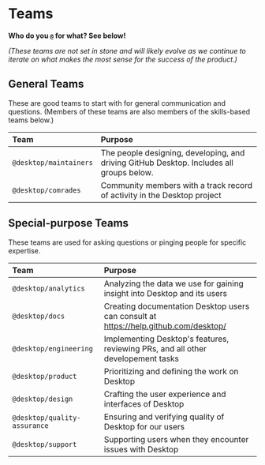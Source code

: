 # Teams

**Who do you `@` for what? See below!**

_(These teams are not set in stone and will likely evolve as we continue to iterate on what makes the most sense for the success of the product.)_

## General Teams

These are good teams to start with for general communication and questions. (Members of these teams are also members of the skills-based teams below.)

| Team | Purpose |
|:--|:--|
| `@desktop/maintainers` | The people designing, developing, and driving GitHub Desktop. Includes all groups below. |
| `@desktop/comrades` | Community members with a track record of activity in the Desktop project |

## Special-purpose Teams

These teams are used for asking questions or pinging people for specific expertise.

| Team | Purpose |
|:--|:--|
| `@desktop/analytics` | Analyzing the data we use for gaining insight into Desktop and its users |
| `@desktop/docs` | Creating documentation Desktop users can consult at https://help.github.com/desktop/ |
| `@desktop/engineering` | Implementing Desktop's features, reviewing PRs, and all other developement tasks |
| `@desktop/product` | Prioritizing and defining the work on Desktop |
| `@desktop/design` | Crafting the user experience and interfaces of Desktop |
| `@desktop/quality-assurance` | Ensuring and verifying quality of Desktop for our users |
| `@desktop/support` | Supporting users when they encounter issues with Desktop |
